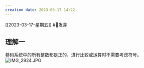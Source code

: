 ```yaml
---
creation date: 2023-03-17 14:22 
---
```

[[2023-03-17-星期五]]  #🌱发芽

## 理解一
移码系统中的所有整数都是正的，进行比较或运算时不需要考虑符号。
![IMG_2924.JPG](https://jgox-image-1316409677.cos.ap-guangzhou.myqcloud.com/blog/IMG_2924.JPG)








